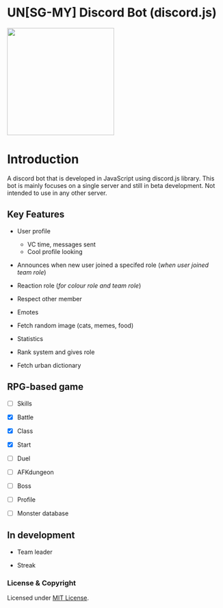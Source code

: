 # UN[SG-MY] Discord Bot (discord.js)

<img src="https://user-images.githubusercontent.com/50593529/60682921-c5757300-9ec7-11e9-9e75-a931cfcfb761.png" width="250">

# **Introduction**

A discord bot that is developed in JavaScript using discord.js library. This bot is mainly focuses on a single server and still in beta development. Not intended to use in any other server.

## Key Features  

* User profile
  * VC time, messages sent
  * Cool profile looking

* Announces when new user joined a specifed role (*when user joined team role*)


* Reaction role (*for colour role and team role*)

* Respect other member

* Emotes

* Fetch random image (cats, memes, food)

* Statistics

* Rank system and gives role 

* Fetch urban dictionary

## RPG-based game
- [ ] Skills
- [x] Battle
- [x] Class
- [x] Start
- [ ] Duel
- [ ] AFKdungeon
- [ ] Boss
- [ ] Profile
- [ ] Monster database


## In development
* Team leader


* Streak



### License & Copyright

Licensed under [MIT License](LICENSE).

